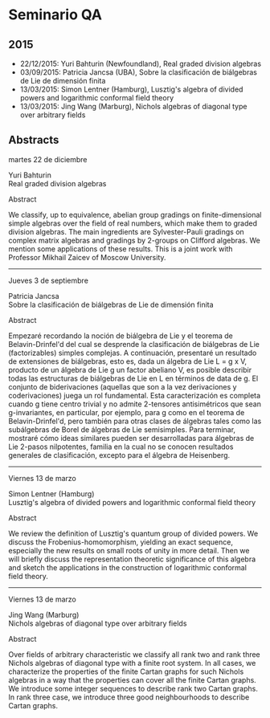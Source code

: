 # Seminario QA

## 2015

*   22/12/2015: Yuri Bahturin (Newfoundland), Real graded division algebras
*   03/09/2015: Patricia Jancsa (UBA), Sobre la clasificación de biálgebras de Lie de dimensión finita
*   13/03/2015: Simon Lentner (Hamburg), Lusztig's algebra of divided powers and logarithmic conformal field theory
*   13/03/2015: Jing Wang (Marburg), Nichols algebras of diagonal type over arbitrary fields


## Abstracts

martes 22 de diciembre  

Yuri Bahturin  
Real graded division algebras  

Abstract  

We classify, up to equivalence, abelian group gradings on finite-dimensional simple algebras over the field of real numbers, which make them to graded division algebras. The main ingredients are Sylvester-Pauli gradings on complex matrix algebras and gradings by 2-groups on Clifford algebras. We mention some applications of these results. This is a joint work with Professor Mikhail Zaicev of Moscow University.

* * *

Jueves 3 de septiembre  

Patricia Jancsa  
Sobre la clasificación de biálgebras de Lie de dimensión finita  

Abstract  

Empezaré recordando la noción de biálgebra de Lie y el teorema de Belavin-Drinfel'd del cual se desprende la clasificación de biálgebras de Lie (factorizables) simples complejas. A continuación, presentaré un resultado de extensiones de biálgebras, esto es, dada un álgebra de Lie L = g x V, producto de un álgebra de Lie g un factor abeliano V, es posible describir todas las estructuras de biálgebras de Lie en L en términos de data de g. El conjunto de biderivaciones (aquellas que son a la vez derivaciones y coderivaciones) juega un rol fundamental. Esta caracterización es completa cuando g tiene centro trivial y no admite 2-tensores antisimétricos que sean g-invariantes, en particular, por ejemplo, para g como en el teorema de Belavin-Drinfel'd, pero también para otras clases de álgebras tales como las subálgebras de Borel de álgebras de Lie semisimples. Para terminar, mostraré cómo ideas similares pueden ser desarrolladas para álgebras de Lie 2-pasos nilpotentes, familia en la cual no se conocen resultados generales de clasificación, excepto para el álgebra de Heisenberg.  

* * *

Viernes 13 de marzo  

Simon Lentner (Hamburg)  
Lusztig's algebra of divided powers and logarithmic conformal field theory  

Abstract  

We review the definition of Lusztig's quantum group of divided powers. We discuss the Frobenius-homomorphism, yielding an exact sequence, especially the new results on small roots of unity in more detail. Then we will briefly discuss the representation theoretic significance of this algebra and sketch the applications in the construction of logarithmic conformal field theory.

* * *

Viernes 13 de marzo  

Jing Wang (Marburg)  
Nichols algebras of diagonal type over arbitrary fields  

Abstract  

Over fields of arbitrary characteristic we classify all rank two and rank three Nichols algebras of diagonal type with a finite root system. In all cases, we characterize the properties of the finite Cartan graphs for such Nichols algebras in a way that the properties can cover all the finite Cartan graphs. We introduce some integer sequences to describe rank two Cartan graphs. In rank three case, we introduce three good neighbourhoods to describe Cartan graphs.

